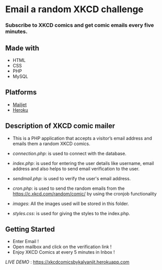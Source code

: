 # Email a random XKCD challenge

### Subscribe to XKCD comics and get comic emails every five minutes.

## Made with 
- HTML
- CSS
- PHP
- MySQL

## Platforms
- [Mailjet](https://www.mailjet.com)
- [Heroku](https://www.heroku.com)

## Description of XKCD comic mailer

- This is a PHP application that accepts a visitor’s email address and emails them a random XKCD comics.

- *connection.php*: is used to connect with the database.

- *index.php*: is used for entering the user details like username, email address and also helps to send email verification to the user.

- *sendmail.php*: is used to verify the user's email address.

- *cron.php*: is used to send the random emails from the https://c.xkcd.com/random/comic/ by using the cronjob functionality


- *images*: All the images used will be stored in this folder.

- *styles.css*: is used for giving the styles to the index.php.

## Getting Started
- Enter Email !
- Open mailbox and click on the verification link !
- Enjoy XKCD Comics at every 5 minutes in Inbox !

*LIVE DEMO* :  https://xkcdcomicsbykalyanjit.herokuapp.com
